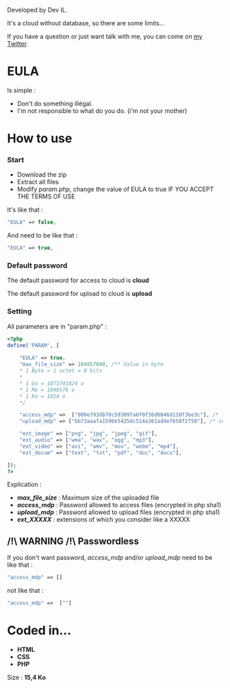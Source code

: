 Developed by Dev IL. 

It's a cloud without database, so there are some limits...

If you have a question or just want talk with me, you can come on [my Twitter](https://twitter.com/DevIl00110000).


# EULA
Is simple : 
* Don't do something illégal.
* I'm not responsible to what do you do. (i'm not your mother)

# How to use

### Start
* Download the zip
* Extract all files
* Modify _param.php_, change the value of EULA to true IF YOU ACCEPT THE TERMS OF USE

It's like that : 
``` php
"EULA" => false,
```
And need to be like that : 
``` php
"EULA" => true,
```


### Default password
The default password for access to cloud is **cloud**

The default password for upload to cloud is **upload**

### Setting
All parameters are in "param.php" :
``` php
<?php
define('PARAM', [
	
	"EULA" => true,
	"max_file_size" => 104857600, /** Value in byte 
	* 1 Byte = 1 octet = 8 bits
	*
	* 1 Go = 1073741824 o
	* 1 Mo = 1048576 o
	* 1 Ko = 1024 o
	*/

	"access_mdp" =>  ["000e793db70c59309fa6f0f36d0046d110f3be3c"], /* in sha1 , not just "" or a space */
	"upload_mdp" => ["bb73aaafa1596e5425dc514a361ad4ef658f2758"], /* in sha1 , not just "" or a space */

	"ext_image" => ["png", "jpg", "jpeg", "gif"],
	"ext_audio" => ["wma", "wav", "ogg", "mp3"],
	"ext_video" => ["avi", "wmv", "mov", "webm", "mp4"],
	"ext_docum" => ["text", "txt", "pdf", "doc", "docx"],

]);
?>
```
Explication :
* ***max_file_size*** : Maximum size of the uploaded file
* ***access_mdp*** : Password allowed to access files (encrypted in php sha1)
* ***upload_mdp*** : Password allowed to upload files (encrypted in php sha1)
* ***ext_XXXXX*** : extensions of which you consider like a XXXXX

## /!\ WARNING /!\ Passwordless
If you don't want password, _access_mdp_ and/or _upload_mdp_ need to be
like that :
``` php
"access_mdp" => []
```
not like that : 
``` php
"access_mdp" =>  [""]
```

# Coded in...
* **HTML**
* **CSS**
* **PHP**

Size : **15,4 Ko**
